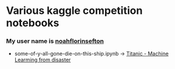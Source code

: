 # Various kaggle competition notebooks
### My user name is  [noahflorinsefton](https://www.kaggle.com/noahflorinsefton)

- some-of-y-all-gone-die-on-this-ship.ipynb -> [Titanic - Machine Learming from disaster](https://www.kaggle.com/competitions/titanic) 
